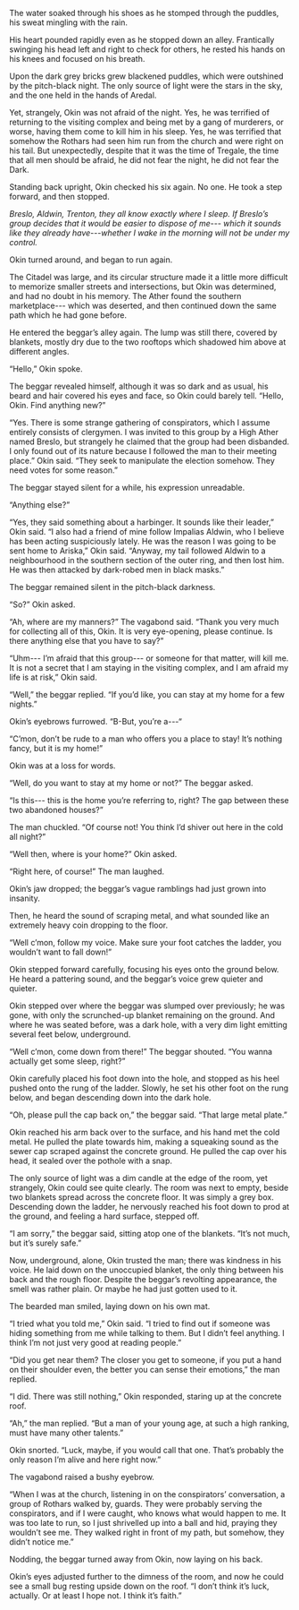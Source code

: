 The water soaked through his shoes as he stomped through the puddles, his sweat mingling with the rain.

His heart pounded rapidly even as he stopped down an alley. Frantically swinging his head left and right to check for others, he rested his hands on his knees and focused on his breath.

Upon the dark grey bricks grew blackened puddles, which were outshined by the pitch-black night. The only source of light were the stars in the sky, and the one held in the hands of Aredal. 

Yet, strangely, Okin was not afraid of the night. Yes, he was terrified of returning to the visiting complex and being met by a gang of murderers, or worse, having them come to kill him in his sleep. Yes, he was terrified that somehow the Rothars had seen him run from the church and were right on his tail. But unexpectedly, despite that it was the time of Tregale, the time that all men should be afraid, he did not fear the night, he did not fear the Dark.

Standing back upright, Okin checked his six again. No one. He took a step forward, and then stopped.

*Breslo, Aldwin, Trenton, they all know exactly where I sleep. If Breslo’s group decides that it would be easier to dispose of me--- which it sounds like they already have---whether I wake in the morning will not be under my control.*

Okin turned around, and began to run again.

The Citadel was large, and its circular structure made it a little more difficult to memorize smaller streets and intersections, but Okin was determined, and had no doubt in his memory. The Ather found the southern marketplace--- which was deserted, and then continued down the same path which he had gone before.

He entered the beggar’s alley again. The lump was still there, covered by blankets, mostly dry due to the two rooftops which shadowed him above at different angles.

“Hello,” Okin spoke.

The beggar revealed himself, although it was so dark and as usual, his beard and hair covered his eyes and face, so Okin could barely tell.  “Hello, Okin. Find anything new?”

“Yes. There is some strange gathering of conspirators, which I assume entirely consists of clergymen. I was invited to this group by a High Ather named Breslo, but strangely he claimed that the group had been disbanded. I only found out of its nature because I followed the man to their meeting place.” Okin said. “They seek to manipulate the election somehow. They need votes for some reason.”

The beggar stayed silent for a while, his expression unreadable. 

“Anything else?”

“Yes, they said something about a harbinger. It sounds like their leader,” Okin said. “I also had a friend of mine follow Impalias Aldwin, who I believe has been acting suspiciously lately. He was the reason I was going to be sent home to Ariska,” Okin said. “Anyway, my tail followed Aldwin to a neighbourhood in the southern section of the outer ring, and then lost him. He was then attacked by dark-robed men in black masks.”

The beggar remained silent in the pitch-black darkness.

“So?” Okin asked.

“Ah, where are my manners?” The vagabond said. “Thank you very much for collecting all of this, Okin. It is very eye-opening, please continue. Is there anything else that you have to say?”

“Uhm--- I’m afraid that this group--- or someone for that matter, will kill me. It is not a secret that I am staying in the visiting complex, and I am afraid my life is at risk,” Okin said.

“Well,” the beggar replied. “If you’d like, you can stay at my home for a few nights.”

Okin’s eyebrows furrowed. “B-But, you’re a---“

“C’mon, don’t be rude to a man who offers you a place to stay! It’s nothing fancy, but it is my home!” 

Okin was at a loss for words.

“Well, do you want to stay at my home or not?” The beggar asked.

“Is this--- this is the home you’re referring to, right? The gap between these two abandoned houses?” 

The man chuckled. “Of course not! You think I’d shiver out here in the cold all night?”

“Well then, where is your home?” Okin asked.

“Right here, of course!” The man laughed.

Okin’s jaw dropped; the beggar’s vague ramblings had just grown into insanity.

Then, he heard the sound of scraping metal, and what sounded like an extremely heavy coin dropping to the floor. 

“Well c’mon, follow my voice. Make sure your foot catches the ladder, you wouldn’t want to fall down!” 

Okin stepped forward carefully, focusing his eyes onto the ground below. He heard a pattering sound, and the beggar’s voice grew quieter and quieter. 

Okin stepped over where the beggar was slumped over previously; he was gone, with only the scrunched-up blanket remaining on the ground. And where he was seated before, was a dark hole, with a very dim light emitting several feet below, underground.

“Well c’mon, come down from there!” The beggar shouted. “You wanna actually get some sleep, right?”

Okin carefully placed his foot down into the hole, and stopped as his heel pushed onto the rung of the ladder. Slowly, he set his other foot on the rung below, and began descending down into the dark hole.

“Oh, please pull the cap back on,” the beggar said. “That large metal plate.”

Okin reached his arm back over to the surface, and his hand met the cold metal. He pulled the plate towards him, making a squeaking sound as the sewer cap scraped against the concrete ground. He pulled the cap over his head, it sealed over the pothole with a snap.

The only source of light was a dim candle at the edge of the room, yet strangely, Okin could see quite clearly. The room was next to empty, beside two blankets spread across the concrete floor. It was simply a grey box. Descending down the ladder, he nervously reached his foot down to prod at the ground, and feeling a hard surface, stepped off. 

“I am sorry,” the beggar said, sitting atop one of the blankets. “It’s not much, but it’s surely safe.”

Now, underground, alone, Okin trusted the man; there was kindness in his voice. He laid down on the unoccupied blanket, the only thing between his back and the rough floor. Despite the beggar’s revolting appearance, the smell was rather plain. Or maybe he had just gotten used to it.

The bearded man smiled, laying down on his own mat.

“I tried what you told me,” Okin said. “I tried to find out if someone was hiding something from me while talking to them. But I didn’t feel anything. I think I’m not just very good at reading people.”

“Did you get near them? The closer you get to someone, if you put a hand on their shoulder even, the better you can sense their emotions,” the man replied.

“I did. There was still nothing,” Okin responded, staring up at the concrete roof. 

“Ah,” the man replied. “But a man of your young age, at such a high ranking, must have many other talents.”

Okin snorted. “Luck, maybe, if you would call that one. That’s probably the only reason I’m alive and here right now.”

The vagabond raised a bushy eyebrow.

“When I was at the church, listening in on the conspirators’ conversation, a group of Rothars walked by, guards. They were probably serving the conspirators, and if I were caught, who knows what would happen to me. It was too late to run, so I just shrivelled up into a ball and hid, praying they wouldn’t see me. They walked right in front of my path, but somehow, they didn’t notice me.” 

Nodding, the beggar turned away from Okin, now laying on his back.

Okin’s eyes adjusted further to the dimness of the room, and now he could see a small bug resting upside down on the roof. “I don’t think it’s luck, actually. Or at least I hope not. I think it’s faith.”







